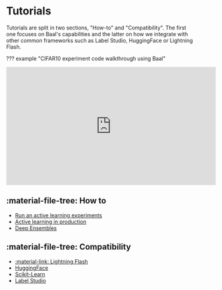 # Tutorials

Tutorials are split in two sections, "How-to" and "Compatibility". The first one focuses on Baal's capabilities and the
latter on how we integrate with other common frameworks such as Label Studio, HuggingFace or Lightning Flash.

??? example "CIFAR10 experiment code walkthrough using Baal"
    <p align="center">
    <iframe width="560" height="315" src="https://www.youtube.com/embed/Q5U2GtsSqIU" title="Baal Walkthrough" frameborder="0" allow="accelerometer; autoplay; clipboard-write; encrypted-media; gyroscope; picture-in-picture" allowfullscreen></iframe>
    </p>

## :material-file-tree: How to

* [Run an active learning experiments](notebooks/active_learning_process.ipynb)
* [Active learning in production](notebooks/baal_prod_cls.ipynb)
* [Deep Ensembles](../notebooks/deep_ensemble.ipynb)

## :material-file-tree: Compatibility

* [:material-link: Lightning Flash](https://devblog.pytorchlightning.ai/active-learning-made-simple-using-flash-and-baal-2216df6f872c)
* [HuggingFace](../notebooks/compatibility/nlp_classification.ipynb)
* [Scikit-Learn](../notebooks/compatibility/sklearn_tutorial.ipynb)
* [Label Studio](./label-studio-cv.md)